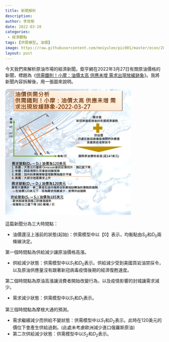 ```yaml
---
title: 新聞解析
description: 
author: 李玫郁
date: 2022-03-28
categories:
 - 經濟觀點
tags: [供需模型, 油價]
image: https://raw.githubusercontent.com/meiyulee/pic001/master/econ/20220328_oil_price_econ_1.jpg
layout: post
---
```


今天我們來解析原油市場的經濟新聞。鉅亨網在2022年3月27日有關原油價格的新聞，標題為《[供需鐵則！小摩：油價太高 供應未增 需求出現放緩跡象](https://news.cnyes.com/news/id/4841988)》。我將新聞內容拆解後，用一張圖來說明。

<img src="https://raw.githubusercontent.com/meiyulee/pic001/master/econ/20220328_oil_price_econ_1.jpg" width="400">

這篇新聞分為三大時間點：

- 油價還沒上漲前的狀態(起始)：供需模型中以【0】表示，均衡點由$S_{0}$和$D_{0}$兩條線決定。

第一個時間點為供給減少讓原油價格高漲。
- 供給減少狀態：供需模型中以$S_{1}$和$D_{0}$表示。供給減少受到美國頁岩油禁採令，以及原油供應量沒有跟著新冠病毒疫情後期的經濟復甦速度。

第二個時間點為原油高漲讓消費者開始改變行為，以及疫情影響的封城讓需求減少。
- 需求減少狀態：供需模型中以$S_{1}$和$D_{1}$表示。

第三個時間點為摩根大通的預測。
- 需求繼續減少而供給不變狀態：供需模型中以$S_{1}$和$D_{2}$表示。此時在120美元的價位下會產生供給過剩。(此處未考慮歐洲減少進口俄羅斯原油)
- 第二次供給減少狀態：供需模型中以$S_{2}$和$D_{2}$表示。

